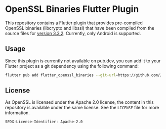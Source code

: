 # OpenSSL Binaries Flutter Plugin

This repository contains a Flutter plugin that provides pre-compiled OpenSSL
binaries (libcrypto and libssl) that have been compiled from the source files
for [version 3.3.2](https://github.com/openssl/openssl/tree/openssl-3.3.2).
Currently, only Android is supported.

## Usage

Since this plugin is currently not available on pub.dev, you can add it to your
Flutter project as a git dependency using the following command:

```sh
flutter pub add flutter_openssl_binaries --git-url=https://github.com/JKRhb/flutter_openssl_binaries
```

## License

As OpenSSL is licensed under the Apache 2.0 license, the content in this
repository is available under the same license.
See the `LICENSE` file for more information.

    SPDX-License-Identifier: Apache-2.0
